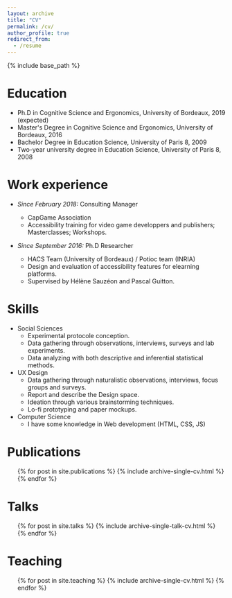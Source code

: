 ```yaml
---
layout: archive
title: "CV"
permalink: /cv/
author_profile: true
redirect_from:
  - /resume
---
```


{% include base_path %}

Education
======
* Ph.D in Cognitive Science and Ergonomics, University of Bordeaux, 2019 (expected)
* Master's Degree in Cognitive Science and Ergonomics, University of Bordeaux, 2016
* Bachelor Degree in Education Science, University of Paris 8, 2009
* Two-year university degree in Education Science, University of Paris 8, 2008

Work experience
======
* *Since February 2018:* Consulting Manager
  * CapGame Association
  * Accessibility training for video game developpers and publishers; Masterclasses; Workshops.

* *Since September 2016:* Ph.D Researcher
  * HACS Team (University of Bordeaux) / Potioc team (INRIA)
  * Design and evaluation of accessibility features for elearning platforms.
  * Supervised by Hélène Sauzéon and Pascal Guitton.

Skills
======
* Social Sciences
  * Experimental protocole conception.
  * Data gathering through observations, interviews, surveys and lab experiments.
  * Data analyzing with both descriptive and inferential statistical methods.
* UX Design
  * Data gathering through naturalistic observations, interviews, focus groups and surveys.
  * Report and describe the Design space.
  * Ideation through various brainstorming techniques.
  * Lo-fi prototyping and paper mockups.
* Computer Science
  * I have some knowledge in Web development (HTML, CSS, JS)


Publications
======
  <ul>{% for post in site.publications %}
    {% include archive-single-cv.html %}
  {% endfor %}</ul>
  
Talks
======
  <ul>{% for post in site.talks %}
    {% include archive-single-talk-cv.html %}
  {% endfor %}</ul>
  
Teaching
======
  <ul>{% for post in site.teaching %}
    {% include archive-single-cv.html %}
  {% endfor %}</ul>

